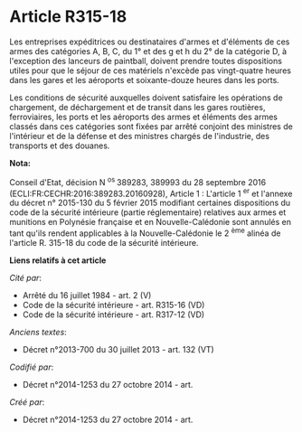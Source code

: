 # Article R315-18

Les entreprises expéditrices ou destinataires d'armes et d'éléments de ces armes des catégories A, B, C, du 1° et des g et h
du 2° de la catégorie D, à l'exception des lanceurs de paintball, doivent prendre toutes dispositions utiles pour que le
séjour de ces matériels n'excède pas vingt-quatre heures dans les gares et les aéroports et soixante-douze heures dans les
ports.

Les conditions de sécurité auxquelles doivent satisfaire les opérations de chargement, de déchargement et de transit dans les
gares routières, ferroviaires, les ports et les aéroports des armes et éléments des armes classés dans ces catégories sont
fixées par arrêté conjoint des ministres de l'intérieur et de la défense et des ministres chargés de l'industrie, des
transports et des douanes.

**Nota:**

Conseil d'Etat, décision N
  <sup>os </sup>389283, 389993 du 28 septembre 2016 (ECLI:FR:CECHR:2016:389283.20160928), Article 1 : L'article 1
  <sup>er</sup> et l'annexe du décret n° 2015-130 du 5 février 2015 modifiant certaines dispositions du code de la sécurité
intérieure (partie réglementaire) relatives aux armes et munitions en Polynésie française et en Nouvelle-Calédonie sont
annulés en tant qu'ils rendent applicables à la Nouvelle-Calédonie le 2
  <sup>ème</sup> alinéa de l'article R. 315-18  du code de la sécurité intérieure.

**Liens relatifs à cet article**

_Cité par_:

  - Arrêté du 16 juillet 1984 - art. 2 (V)
  - Code de la sécurité intérieure - art. R315-16 (VD)
  - Code de la sécurité intérieure - art. R317-12 (VD)

_Anciens textes_:

  - Décret n°2013-700 du 30 juillet 2013 - art. 132 (VT)

_Codifié par_:

  - Décret n°2014-1253 du 27 octobre 2014 - art.

_Créé par_:

  - Décret n°2014-1253 du 27 octobre 2014 - art.
